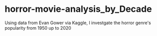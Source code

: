 # horror-movie-analysis_by_Decade
Using data from Evan Gower  via Kaggle, I investgate the horror genre's popularity from 1950 up to 2020
